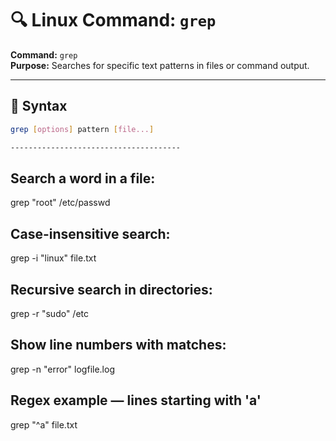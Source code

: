 # 🔍 Linux Command: `grep`

**Command:** `grep`  
**Purpose:** Searches for specific text patterns in files or command output.

---

## 🔧 Syntax

```bash
grep [options] pattern [file...]

--------------------------------------

```

Search a word in a file:
------------------------
grep "root" /etc/passwd

Case-insensitive search:
------------------------
grep -i "linux" file.txt

Recursive search in directories:
------------------------
grep -r "sudo" /etc


Show line numbers with matches:
------------------------
grep -n "error" logfile.log

Regex example — lines starting with 'a'
------------------------
grep "^a" file.txt

